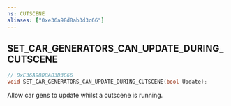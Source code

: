 ```yaml
---
ns: CUTSCENE
aliases: ["0xe36a98d8ab3d3c66"]
---
```

## SET_CAR_GENERATORS_CAN_UPDATE_DURING_CUTSCENE

```c
// 0xE36A98D8AB3D3C66
void SET_CAR_GENERATORS_CAN_UPDATE_DURING_CUTSCENE(bool Update);
```

Allow car gens to update whilst a cutscene is running.

